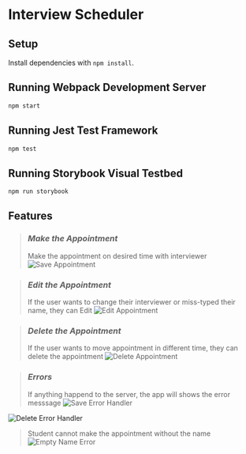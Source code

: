 # Interview Scheduler

## Setup

Install dependencies with `npm install`.

## Running Webpack Development Server

```sh
npm start
```

## Running Jest Test Framework

```sh
npm test
```

## Running Storybook Visual Testbed

```sh
npm run storybook
```

## Features

> ### *Make the Appointment*
> Make the appointment on desired time with interviewer
![Save Appointment](https://user-images.githubusercontent.com/85023116/151290665-c15d8a07-dee4-4f52-9fb9-e73171154f1f.gif)

> ### *Edit the Appointment*
> If the user wants to change their interviewer or miss-typed their name, they can Edit
![Edit Appointment](https://user-images.githubusercontent.com/85023116/151290688-b4a88224-25b6-4f38-99ec-664730260e4d.gif)

> ### *Delete the Appointment*
> If the user wants to move appointment in different time, they can delete the appointment
![Delete Appointment](https://user-images.githubusercontent.com/85023116/151290708-88efe0fc-c3e6-42c5-b142-257fcfafdb36.gif)

> ### *Errors*
> If anything happend to the server, the app will shows the error messsage
![Save Error Handler](https://user-images.githubusercontent.com/85023116/151290777-a7e95c05-9000-4dd3-b974-9def49fba663.gif)

![Delete Error Handler](https://user-images.githubusercontent.com/85023116/151290788-558fa3be-7656-4750-ac2b-07afbd4b502d.gif)


> Student cannot make the appointment without the name
![Empty Name Error](https://user-images.githubusercontent.com/85023116/151290799-eeceae3d-2347-4254-84d4-6bd37a0cc82e.gif)


